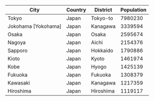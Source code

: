 | City | Country | District | Population |
| --- | --- | --- | --- |
| Tokyo | Japan | Tokyo-to | 7980230 |
| Jokohama [Yokohama] | Japan | Kanagawa | 3339594 |
| Osaka | Japan | Osaka | 2595674 |
| Nagoya | Japan | Aichi | 2154376 |
| Sapporo | Japan | Hokkaido | 1790886 |
| Kioto | Japan | Kyoto | 1461974 |
| Kobe | Japan | Hyogo | 1425139 |
| Fukuoka | Japan | Fukuoka | 1308379 |
| Kawasaki | Japan | Kanagawa | 1217359 |
| Hiroshima | Japan | Hiroshima | 1119117 |
